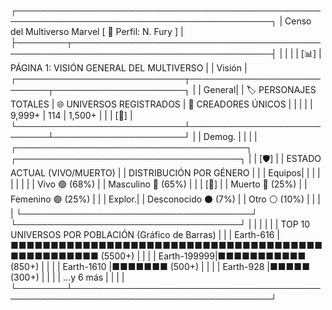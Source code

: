 ┌───────────────────────────────────────────────────────────────────────────────────────────┐
| Censo del Multiverso Marvel                                        [ 👤 Perfil: N. Fury ] |
├────────┬──────────────────────────────────────────────────────────────────────────────────┤
|        |                                                                                  |
| [📊]   |  PÁGINA 1: VISIÓN GENERAL DEL MULTIVERSO                                         |
| Visión |  ┌───────────────────────────┬───────────────────────────┬─────────────────────┐ |
| General|  | 🏷️ PERSONAJES TOTALES      | 🌐 UNIVERSOS REGISTRADOS  | 👥 CREADORES ÚNICOS | |
|        |  |        9,999+           |          114            |       1,500+      | |
| [👥]   |  └───────────────────────────┴───────────────────────────┴─────────────────────┘ |
| Demog. |                                                                                  |
|        |  ┌─────────────────────────────────────┐ ┌────────────────────────────────────┐ |
| [🛡️]   |  |     ESTADO ACTUAL (VIVO/MUERTO)     | |         DISTRIBUCIÓN POR GÉNERO      | |
| Equipos|  |                                     | |                                    | |
|        |  |         Vivo 🟢 (68%)               | |       Masculino 🔵 (65%)             | |
| [🔎]   |  |         Muerto 🔴 (25%)               | |       Femenino 🟣 (25%)              | |
| Explor.|  |      Desconocido ⚫ (7%)              | |         Otro ⚪ (10%)                | |
|        |  └─────────────────────────────────────┘ └────────────────────────────────────┘ |
|        |                                                                                  |
|        |  TOP 10 UNIVERSOS POR POBLACIÓN (Gráfico de Barras)                              |
|        |  Earth-616   |■■■■■■■■■■■■■■■■■■■■■■■■■■■■■■■■■■■■■■■■■■■■■■■■■■ (5500+)    | |
|        |  Earth-199999|■■■■■■■■■■■ (850+)                                                | |
|        |  Earth-1610  |■■■■■■■ (500+)                                                    | |
|        |  Earth-928   |■■■■■ (300+)                                                      | |
|        |  ...y 6 más                                                                      |
|        |                                                                                  |
└────────┴──────────────────────────────────────────────────────────────────────────────────┘
